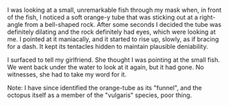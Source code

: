 I was looking at a small, unremarkable fish through my mask when, in front of the fish, I noticed a soft orange-y tube that was sticking out at a right-angle from a bell-shaped rock. After some seconds I decided the tube was definitely dilating and the rock definitely had eyes, which were looking at me. I pointed at it maniacally, and it started to rise up, slowly, as if bracing for a dash. It kept its tentacles hidden to maintain plausible deniability.

I surfaced to tell my girlfriend. She thought I was pointing at the small fish. We went back under the water to look at it again, but it had gone. No witnesses, she had to take my word for it.

Note: I have since identified the orange-tube as its "funnel", and the octopus itself as a member of the "vulgaris" species, poor thing.
